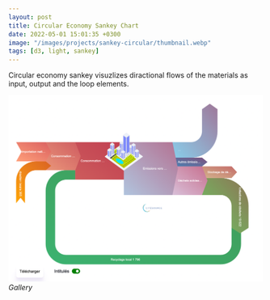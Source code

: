 ```yaml
---
layout: post
title: Circular Economy Sankey Chart
date: 2022-05-01 15:01:35 +0300
image: "/images/projects/sankey-circular/thumbnail.webp"
tags: [d3, light, sankey]
---
```


<!-- ![](/images/projects/globe/preview.gif) -->

Circular economy sankey visuzlizes diractional flows of the materials as input, output and the loop elements.

<div class="gallery-box">
  <div class="gallery">
    <img  src="/images/projects/sankey-circular/1.png">

  </div>
  <em>Gallery</em>
</div>
